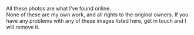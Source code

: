 All these photos are what I've found online.  
None of these are my own work, and all rights to the original owners. 
If you have any problems with any of these images listed here, get in touch and I will remove it.
